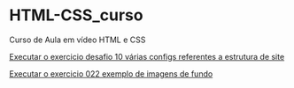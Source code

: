 # HTML-CSS_curso
 Curso de Aula em vídeo HTML e CSS


<a href="https://vmaxbh.github.io/HTML-CSS_curso/Desafios/Desafio%20010/android.html">Executar o exercicio desafio 10 várias configs referentes a estrutura de site</a>

<a href="https://vmaxbh.github.io/HTML-CSS_curso/Exercícios/ex022/fundo006.html">Executar o exercicio  022 exemplo de imagens de fundo</a>

